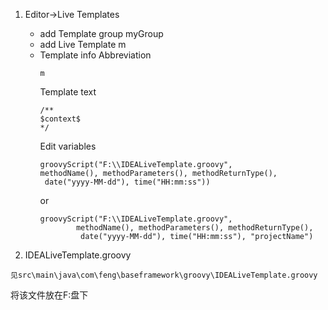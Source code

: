 1. Editor->Live Templates

   -   add Template group myGroup
   -   add Live Template m
   -   Template info
        Abbreviation
        ```
        m
        ```
        Template text
        ```
        /**
        $context$
        */
        ```
        Edit variables
        ```
        groovyScript("F:\\IDEALiveTemplate.groovy",
        methodName(), methodParameters(), methodReturnType(),
         date("yyyy-MM-dd"), time("HH:mm:ss"))
        ```
        or
        ```
        groovyScript("F:\\IDEALiveTemplate.groovy",
                methodName(), methodParameters(), methodReturnType(),
                 date("yyyy-MM-dd"), time("HH:mm:ss"), "projectName")
        ```

2. IDEALiveTemplate.groovy
```
见src\main\java\com\feng\baseframework\groovy\IDEALiveTemplate.groovy
```
将该文件放在F:盘下